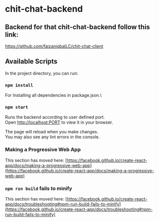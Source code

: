 # chit-chat-backend

## Backend for that chit-chat-backend follow this link:

https://github.com/faizaniqbalLC/chit-chat-client

## Available Scripts

In the project directory, you can run:
### `npm install`

For Installing all dependencies in package.json.\

### `npm start`

Runs the backend according to user defined port.\
Open [http://localhost:PORT](http://localhost:PORT) to view it in your browser.

The page will reload when you make changes.\
You may also see any lint errors in the console.

### Making a Progressive Web App

This section has moved here: [https://facebook.github.io/create-react-app/docs/making-a-progressive-web-app](https://facebook.github.io/create-react-app/docs/making-a-progressive-web-app)

### `npm run build` fails to minify

This section has moved here: [https://facebook.github.io/create-react-app/docs/troubleshooting#npm-run-build-fails-to-minify](https://facebook.github.io/create-react-app/docs/troubleshooting#npm-run-build-fails-to-minify)
